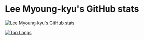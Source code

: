 # Lee Myoung-kyu's GitHub stats
[![Lee Myoung-kyu's GitHub stats](https://github-readme-stats.vercel.app/api?username=lmk&show_icons=true)](https://github-readme-stats.vercel.app/api?username=lmk&show_icons=true)

[![Top Langs](https://github-readme-stats.vercel.app/api/top-langs/?username=lmk)](https://github.com/lmk/)
